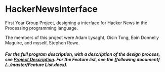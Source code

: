 # HackerNewsInterface
First Year Group Project, designing a interface for Hacker News in the Processing programming language.

The members of this project were Adam Lysaght, Oisin Tong, Eoin Donnelly Maguire, and myself, Stephen Rowe.

##### For the full program description, with a description of the design process, see [Project Description](../master/Submission.pdf). For the Feature list, see the [following document](../master/Feature List.docx). 
